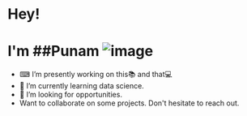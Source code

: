 # Hey!
# I'm ##Punam ![image](https://github.com/user-attachments/assets/504f056e-92c0-432e-bc12-6792744ddf69)



<!--
**PunamDahal/PunamDahal** is a ✨ _special_ ✨ repository because its `README.md` (this file) appears on your GitHub profile.

Here are some ideas to get you started:

- 😄 Pronouns: ...
- ⚡ Fun fact: ...
- 📫 How to reach me:![image](https://github.com/PunamDahal/PunamDahal/assets/104304324/4f076900-c811-4cde-86ca-c2bd66b53419)
![PunamDahal's Stats](https://github-readme-stats.vercel.app/api?username=PunamDahal&theme=default&show_icons=true&hide_border=true&count_private=true)

-->

- ⌨ I’m presently working on this📚 and that💻
- 📖 I’m currently learning data science.
- 🔦 I’m looking for opportunities.
- Want to collaborate on some projects. Don't hesitate to reach out.


